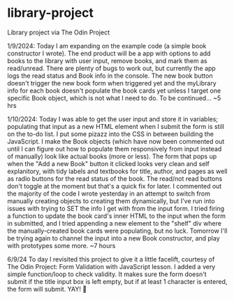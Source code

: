 # library-project
Library project via The Odin Project

1/9/2024: Today I am expanding on the example code (a simple book constructor I wrote). The end product will be a app with options to add books to the library with user input, remove books, and mark them as read/unread.
There are plenty of bugs to work out, but currently the app logs the read status and Book info in the console. The new book button doesn't trigger the new book form when triggered yet and the myLibrary info for each book doesn't populate the book cards yet unless I target one specific Book object, which is not what I need to do. To be continued...
~5 hrs

1/10/2024: Today I was able to get the user input and store it in variables; populating that input as a new HTML element when I submit the form is still on the to-do list. 
I put some pizazz into the CSS in between building the JavaScript. I make the Book objects (which have now been commented out until I can figure out how to populate them responsively from input instead of manually) look like actual books (more or less). 
The form that pops up when the "Add a new Book" button it clicked looks very clean and self explanitory, with tidy labels and textbooks for title, author, and pages as well as radio buttons for the read status of the book. The read/not read buttons don't toggle at the moment but that's a quick fix for later.
I commented out the majority of the code I wrote yesterday in an attempt to switch from manually creating objects to creating them dynamically, but I've run into issues with trying to SET the info I get with from the input form. I tried firing a function to update the book card's inner HTML to the input when the form in submitted, and I tried appending a new element to the "shelf" div where the manually-created book cards were populating, but no luck. Tomorrow I'll be trying again to channel the input into a new Book constructor, and play with prototypes some more. 
~7 hours

6/9/24
To day I revisited this project to give it a little facelift, courtesy of The Odin Project: Form Validation with JavaScript lesson. 
I added a very simple function/loop to check validity. It makes sure the form doesn't submit if the title input box is left empty, but if at least 1 character is entered, the form will submit.
YAY! :tada: